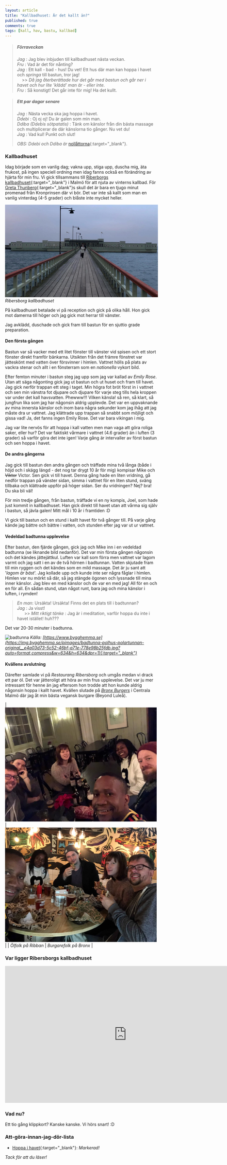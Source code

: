 ```yaml
---
layout: article
title: "Kallbadhuset: Är det kallt än?"
published: true
comments: true
tags: [kall, hav, bastu, kallbad]
---
```



> ##### Förraveckan
>
> *Jag* : Jag blev inbjuden till kallbadhuset nästa veckan. <br>
> *Fru* : Vad är det för nånting? <br>
> *Jag* : Ett kall - bad - hus! Du vet! Ett hus där man kan hoppa i havet och *springa* till bastun, tror jag! <br>
&nbsp;&nbsp;&nbsp;&nbsp;>> *Då jag återberättade hur det går med bastun och går ner i havet och hur lite 'klädd' man är - eller inte.* <br>
> *Fru* : Så konstigt! Det går inte för mig! Ha det kullt.

> ##### Ett par dagar senare
>
> *Jag* : Nästa vecka ska jag hoppa i havet. <br>
> *Ddebi* : Oj oj oj! Du är galen som min man. <br>
> *Ddiba (Ddebis sötpatatis)* : Tänk om känslor från din bästa massage och multiplicerar de där känslorna tio gånger. Nu vet du! <br>
> *Jag* : Vad kul! Punkt och slut!
>
> *OBS: Ddebi och Ddiba är* [nollåttorna](https://sv.wikipedia.org/wiki/Noll%C3%A5tta){:target="_blank"}.

### Kallbadhuset

Idag började som en vanlig dag; vakna upp, stiga upp, duscha mig, äta frukost, på ingen speciell ordning men idag fanns också en förändring av hjärta för min fru. Vi gick tillsammans till [Riberborgs kallbadhuset](https://www.ribersborgskallbadhus.se/){:target="_blank"} i Malmö för att njuta av vinterns kallbad. För [Greta Thunberg](https://en.wikipedia.org/wiki/Greta_Thunberg){:target="_blank"}s skull det är bara en tjugo minut promenad från Kronprinsen där vi bör. Det var inte så kallt som man en vanlig vinterdag (4-5 grader) och blåste inte mycket heller.

![kallbadhuset](../images/kallbad.jpg)
*Ribersborg kallbadhuset*

På kallbadhuset betalade vi på reception och gick på olika håll. Hon gick mot damerna till höger och jag gick mot herrar till vänster.

Jag avklädd, duschade och gick fram till bastun för en sjuttio grade preparation.

#### Den första gången

Bastun var så vacker med ett litet fönster till vänster vid spisen och ett stort fönster direkt framför bänkarna. Utsikten från det främre fönstret var jätteskönt med vatten över försvinner i himlen. Vattnet hölls på plats av vackra stenar och allt i en fönsterram som en *nationella* vykort bild.

Efter femton minuter i bastun steg jag upp som jag var kallad av *Emily Rose*. Utan att säga någonting gick jag ut bastun och ut huset och fram till havet. Jag gick nerför trappan ett steg i taget. Min högra fot bröt först in i vattnet och sen min vänstra fot djupare och djupare för varje steg tills hela kroppen var under det kall havsvatten. Phewww!!! Vilken känsla! så ren, så klart, så jungfrun lika som jag har någonsin aldrig upplevde. Det var en uppvaknande av mina innersta känslor och inom bara några sekunder kom jag ihåg att jag måste dra ur vattnet. Jag klättrade upp trappan så snabbt som möjligt och gissa vad! Ja, det fanns ingen Emily Rose. Det var bara vikingan i mig.

Jag var lite nervös för att hoppa i kall vatten men man vaga att göra roliga saker, eller hur? Det var faktiskt vårmare i vattnet (4.6 grader) än i luften (3 grader) så varför göra det inte igen! Varje gång är intervaller av först bastun och sen hoppa i havet.

#### De andra gångerna

Jag gick till bastun den andra gången och träffade mina två långa (både i höjd och i skägg längd - det nog tar drygt 10 år för mig) kompisar Mike och ~~Viktor~~ Victor. Sen gick vi till havet. Denna gång hade en liten vridning, gå nedför trappan på vänster sidan, simma i vattnet för en liten stund, sväng tillbaka och klättrade uppför på höger sidan. Ser du vridningen? Nej? bra! Du ska bli väl!

För min tredje gången, från bastun, träffade vi en ny kompis, Joel, som hade just kommit in kallbadhuset. Han gick direkt till havet utan att vårma sig själv i bastun, så jävla galen! Mitt mål i 10 år i framtiden :D

Vi gick till bastun och en stund i kallt havet för två gånger till. På varje gång kände jag bättre och bättre i vatten, och stunden efter jag var ut ur vattnet.

#### Vedeldad badtunna upplevelse

Efter bastun, den fjärde gången, gick jag och Mike inn i en vedeldad badtunna (se liknande bild nedanför). Det var min första gången någonsin och det kändes jättejättkul. Luften var kall som förra men vattnet var lagom varmt och jag satt i en av de två hörnen i badtunnan. Vatten skjutade fram till min ryggen och det kändes som en mild massage. Det är ju sant att '*lagom är bäst*'. Jag kollade upp och kunde inte ser några fåglar i himlen. Himlen var nu mörkt så där, så jag stängde ögonen och lyssnade till mina inner känslor. Jag blev en med känslor och de var en med jag! All för en och en för all. En sådan stund, utan något runt, bara jag och mina känslor i luften, i rymden!

> *En man*:  Ursäkta! Ursäkta! Finns det en plats till i badtunnan? <br>
> *Jag* : Ja visst! <br>
&nbsp;&nbsp;&nbsp;&nbsp;&nbsp;&nbsp;>> *Mitt riktigt tänke* : Jag är i meditation, varför hoppa du inte i havet istället! huh???

Det var 20-30 minuter i badtunna.

![badtunna](https://img.bygghemma.se/pimages/badtunna-polhus-polartunnan-original__e4a03d73-5c52-46bf-a71e-778e98b25fdb.jpg?auto=format,compress&w=634&h=634&dpr=1)
*Källa: [https://www.bygghemma.se](https://img.bygghemma.se/pimages/badtunna-polhus-polartunnan-original__e4a03d73-5c52-46bf-a71e-778e98b25fdb.jpg?auto=format,compress&w=634&h=634&dpr=1){:target="_blank"}*

#### Kvällens avslutning

Därefter samlade vi på *Restaurang Ribersborg* och umgås medan vi drack ett par öl. Det var jätteroligt att höra av min frus upplevelse. Det var ju mer intressant för henne än jag eftersom hon trodde att hon kunde aldrig någonsin hoppa i kallt havet. Kvällen slutade på *[Bronx Burgers](https://bronxburgers.se/)* i Centrala Malmö där jag åt min bästa vegansk burgare (Beyond Luleå).

| <img src="../images/ribbanRestaurang.jpg" alt="På ribban" style="width:500px" /> | <img src="../images/bronxBgs.jpg" alt="På Bronx" style="width:500px" /> |
| *Ölfolk på Ribban* | *Burgarefolk på Bronx* |

### Var ligger Ribersborgs kallbadhuset

<iframe src="https://www.google.com/maps/embed?pb=!1m18!1m12!1m3!1d9016.093192695429!2d12.967147460043678!3d55.60160818229347!2m3!1f0!2f0!3f0!3m2!1i1024!2i768!4f13.1!3m3!1m2!1s0x4653a6a667a5ce0f%3A0x2612925a8f0058b6!2sRibersborgs%20Kallbadhus!5e0!3m2!1ssv!2sse!4v1578011036765!5m2!1ssv!2sse" width="800" height="450" frameborder="0" style="border:0;" allowfullscreen=""></iframe>

### Vad nu?

Ett tio gång klippkort? Kanske kanske. Vi hörs snart! :D

### Att-göra-innan-jag-dör-lista
- [Hoppa i havet](https://www.facebook.com/bbccomedy/videos/337115390412572/?v=337115390412572){:target="_blank"}: *Markerad!*


*Tack för att du läser!*
